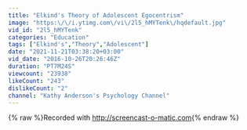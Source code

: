 ```yaml
---
title: "Elkind's Theory of Adolescent Egocentrism"
image: "https:\/\/i.ytimg.com\/vi\/2l5_hMYTenk\/hqdefault.jpg"
vid_id: "2l5_hMYTenk"
categories: "Education"
tags: ["Elkind's","Theory","Adolescent"]
date: "2021-11-21T03:38:20+03:00"
vid_date: "2016-10-26T20:26:46Z"
duration: "PT7M24S"
viewcount: "23938"
likeCount: "243"
dislikeCount: "2"
channel: "Kathy Anderson's Psychology Channel"
---
```

{% raw %}Recorded with <a rel="nofollow" target="blank" href="http://screencast-o-matic.com">http://screencast-o-matic.com</a>{% endraw %}
